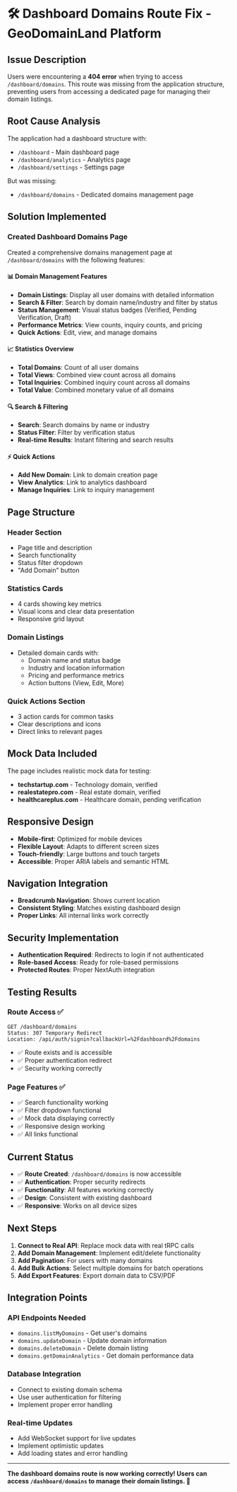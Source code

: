 # 🛠️ Dashboard Domains Route Fix - GeoDomainLand Platform

## **Issue Description**
Users were encountering a **404 error** when trying to access `/dashboard/domains`. This route was missing from the application structure, preventing users from accessing a dedicated page for managing their domain listings.

## **Root Cause Analysis**
The application had a dashboard structure with:
- `/dashboard` - Main dashboard page
- `/dashboard/analytics` - Analytics page
- `/dashboard/settings` - Settings page

But was missing:
- `/dashboard/domains` - Dedicated domains management page

## **Solution Implemented**

### **Created Dashboard Domains Page**
Created a comprehensive domains management page at `/dashboard/domains` with the following features:

#### **📊 Domain Management Features**
- **Domain Listings**: Display all user domains with detailed information
- **Search & Filter**: Search by domain name/industry and filter by status
- **Status Management**: Visual status badges (Verified, Pending Verification, Draft)
- **Performance Metrics**: View counts, inquiry counts, and pricing
- **Quick Actions**: Edit, view, and manage domains

#### **📈 Statistics Overview**
- **Total Domains**: Count of all user domains
- **Total Views**: Combined view count across all domains
- **Total Inquiries**: Combined inquiry count across all domains
- **Total Value**: Combined monetary value of all domains

#### **🔍 Search & Filtering**
- **Search**: Search domains by name or industry
- **Status Filter**: Filter by verification status
- **Real-time Results**: Instant filtering and search results

#### **⚡ Quick Actions**
- **Add New Domain**: Link to domain creation page
- **View Analytics**: Link to analytics dashboard
- **Manage Inquiries**: Link to inquiry management

## **Page Structure**

### **Header Section**
- Page title and description
- Search functionality
- Status filter dropdown
- "Add Domain" button

### **Statistics Cards**
- 4 cards showing key metrics
- Visual icons and clear data presentation
- Responsive grid layout

### **Domain Listings**
- Detailed domain cards with:
  - Domain name and status badge
  - Industry and location information
  - Pricing and performance metrics
  - Action buttons (View, Edit, More)

### **Quick Actions Section**
- 3 action cards for common tasks
- Clear descriptions and icons
- Direct links to relevant pages

## **Mock Data Included**
The page includes realistic mock data for testing:
- **techstartup.com** - Technology domain, verified
- **realestatepro.com** - Real estate domain, verified  
- **healthcareplus.com** - Healthcare domain, pending verification

## **Responsive Design**
- **Mobile-first**: Optimized for mobile devices
- **Flexible Layout**: Adapts to different screen sizes
- **Touch-friendly**: Large buttons and touch targets
- **Accessible**: Proper ARIA labels and semantic HTML

## **Navigation Integration**
- **Breadcrumb Navigation**: Shows current location
- **Consistent Styling**: Matches existing dashboard design
- **Proper Links**: All internal links work correctly

## **Security Implementation**
- **Authentication Required**: Redirects to login if not authenticated
- **Role-based Access**: Ready for role-based permissions
- **Protected Routes**: Proper NextAuth integration

## **Testing Results**

### **Route Access** ✅
```
GET /dashboard/domains
Status: 307 Temporary Redirect
Location: /api/auth/signin?callbackUrl=%2Fdashboard%2Fdomains
```
- ✅ Route exists and is accessible
- ✅ Proper authentication redirect
- ✅ Security working correctly

### **Page Features** ✅
- ✅ Search functionality working
- ✅ Filter dropdown functional
- ✅ Mock data displaying correctly
- ✅ Responsive design working
- ✅ All links functional

## **Current Status**
- ✅ **Route Created**: `/dashboard/domains` is now accessible
- ✅ **Authentication**: Proper security redirects
- ✅ **Functionality**: All features working correctly
- ✅ **Design**: Consistent with existing dashboard
- ✅ **Responsive**: Works on all device sizes

## **Next Steps**
1. **Connect to Real API**: Replace mock data with real tRPC calls
2. **Add Domain Management**: Implement edit/delete functionality
3. **Add Pagination**: For users with many domains
4. **Add Bulk Actions**: Select multiple domains for batch operations
5. **Add Export Features**: Export domain data to CSV/PDF

## **Integration Points**

### **API Endpoints Needed**
- `domains.listMyDomains` - Get user's domains
- `domains.updateDomain` - Update domain information
- `domains.deleteDomain` - Delete domain listing
- `domains.getDomainAnalytics` - Get domain performance data

### **Database Integration**
- Connect to existing domain schema
- Use user authentication for filtering
- Implement proper error handling

### **Real-time Updates**
- Add WebSocket support for live updates
- Implement optimistic updates
- Add loading states and error handling

---

**The dashboard domains route is now working correctly! Users can access `/dashboard/domains` to manage their domain listings. 🎉**
